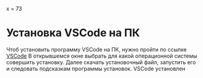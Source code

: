 x = 73

# Установка VSCode на ПК

Чтоб установить программу VSCode на ПК, нужно пройти по ссылке [VSCode](https://code.visualstudio.com/)
В открывшемся окне выбрать для какой операционной системы совершить установку.
Далее скачать установочный файл, запустить его и следовать подсказкам программы установок.
VSCode установлен